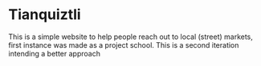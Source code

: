 # Tianquiztli
This is a simple website to help people reach out to local (street) markets, first instance was made as a project school. This is a second iteration intending a better approach
